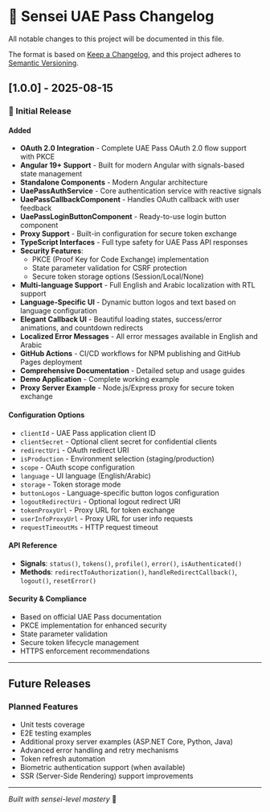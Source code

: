 # 🥋 Sensei UAE Pass Changelog

All notable changes to this project will be documented in this file.

The format is based on [Keep a Changelog](https://keepachangelog.com/en/1.0.0/),
and this project adheres to [Semantic Versioning](https://semver.org/spec/v2.0.0.html).

## [1.0.0] - 2025-08-15

### 🎉 Initial Release

#### Added
- **OAuth 2.0 Integration** - Complete UAE Pass OAuth 2.0 flow support with PKCE
- **Angular 19+ Support** - Built for modern Angular with signals-based state management
- **Standalone Components** - Modern Angular architecture
- **UaePassAuthService** - Core authentication service with reactive signals
- **UaePassCallbackComponent** - Handles OAuth callback with user feedback
- **UaePassLoginButtonComponent** - Ready-to-use login button component
- **Proxy Support** - Built-in configuration for secure token exchange
- **TypeScript Interfaces** - Full type safety for UAE Pass API responses
- **Security Features**:
  - PKCE (Proof Key for Code Exchange) implementation
  - State parameter validation for CSRF protection
  - Secure token storage options (Session/Local/None)
- **Multi-language Support** - Full English and Arabic localization with RTL support
- **Language-Specific UI** - Dynamic button logos and text based on language configuration
- **Elegant Callback UI** - Beautiful loading states, success/error animations, and countdown redirects
- **Localized Error Messages** - All error messages available in English and Arabic
- **GitHub Actions** - CI/CD workflows for NPM publishing and GitHub Pages deployment
- **Comprehensive Documentation** - Detailed setup and usage guides
- **Demo Application** - Complete working example
- **Proxy Server Example** - Node.js/Express proxy for secure token exchange

#### Configuration Options
- `clientId` - UAE Pass application client ID
- `clientSecret` - Optional client secret for confidential clients
- `redirectUri` - OAuth redirect URI
- `isProduction` - Environment selection (staging/production)
- `scope` - OAuth scope configuration
- `language` - UI language (English/Arabic)
- `storage` - Token storage mode
- `buttonLogos` - Language-specific button logos configuration
- `logoutRedirectUri` - Optional logout redirect URI
- `tokenProxyUrl` - Proxy URL for token exchange
- `userInfoProxyUrl` - Proxy URL for user info requests
- `requestTimeoutMs` - HTTP request timeout

#### API Reference
- **Signals**: `status()`, `tokens()`, `profile()`, `error()`, `isAuthenticated()`
- **Methods**: `redirectToAuthorization()`, `handleRedirectCallback()`, `logout()`, `resetError()`

#### Security & Compliance
- Based on official UAE Pass documentation
- PKCE implementation for enhanced security
- State parameter validation
- Secure token lifecycle management
- HTTPS enforcement recommendations

---

## Future Releases

### Planned Features
- Unit tests coverage
- E2E testing examples
- Additional proxy server examples (ASP.NET Core, Python, Java)
- Advanced error handling and retry mechanisms
- Token refresh automation
- Biometric authentication support (when available)
- SSR (Server-Side Rendering) support improvements

---

*Built with sensei-level mastery* 🥋
